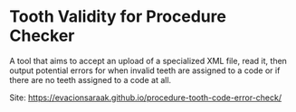 # Tooth Validity for Procedure Checker
A tool that aims to accept an upload of a specialized XML file, read it, then output potential errors for when invalid teeth are assigned to a code or if there are no teeth assigned to a code at all.

Site: https://evacionsaraak.github.io/procedure-tooth-code-error-check/
